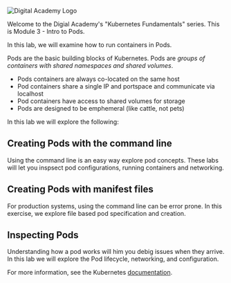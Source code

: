 ![Digital Academy Logo](/sylus/courses/kubernetes-fundamentals-1/module-3/assets/digital-academy-logo.png)

Welcome to the Digial Academy's "Kubernetes Fundamentals" series. This is Module 3 - Intro to Pods.

In this lab, we will examine how to run containers in Pods.

Pods are the basic building blocks of Kubernetes.
Pods are *groups of containers with shared namespaces and shared volumes*.

* Pods containers are always co-located on the same host
* Pod containers share a single IP and portspace and communicate via localhost
* Pod containers have access to shared volumes for storage
* Pods are designed to be emphemeral (like cattle, not pets)

In this lab we will explore the following:

## Creating Pods with the command line

Using the command line is an easy way explore pod concepts.
These labs will let you inspsect pod configurations, running containers and networking.

## Creating Pods with manifest files

For production systems, using the command line can be error prone.
In this exercise, we explore file based pod specification and creation.

## Inspecting Pods

Understanding how a pod works will him you debig issues when they arrive.
In this lab we will explore the Pod lifecycle, networking, and configuration.

For more information, see the Kubernetes [documentation][docs].

<!-- Links Referenced -->

[docs]:           https://kubernetes.io/docs/concepts/workloads/pods/pod/
